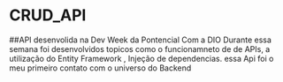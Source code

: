 # CRUD_API
##API desenvolida na Dev Week da Pontencial Com a DIO
Durante essa semana foi desenvolvidos topicos como o funcionamneto de de APIs, a utilização do Entity Framework , Injeção de dependencias.
essa Api foi o meu primeiro contato com o universo do Backend

